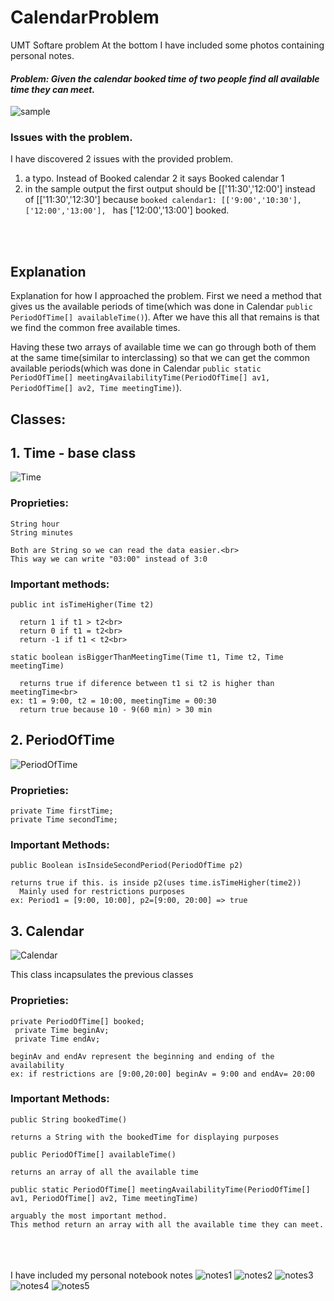 # CalendarProblem
UMT Softare problem
At the bottom I have included some photos containing personal notes.
#### *_Problem: Given the calendar booked time of two people find all available time they can meet._*
![sample](https://user-images.githubusercontent.com/44347749/78875638-e1113980-7a56-11ea-86fd-5b850ff0cfa7.PNG)<br>

### Issues  with the problem.
I have discovered 2 issues with the provided problem.
1. a typo. Instead of Booked calendar 2 it says Booked calendar 1 
2. in the sample output the first output should be [['11:30','12:00'] instead of [['11:30','12:30'] because `booked calendar1: [['9:00','10:30'], ['12:00','13:00'], ` has ['12:00','13:00'] booked.

<br><br>
## Explanation
Explanation for how I approached the problem.
First we need a method that gives us the available periods of time(which was done in Calendar `public PeriodOfTime[] availableTime()`). After we have this all that remains is that we find the common free available times.

Having these two arrays of available time we can go through both of them at the same time(similar to interclassing) so that we can get the common available periods(which was done in Calendar `public static PeriodOfTime[] meetingAvailabilityTime(PeriodOfTime[] av1, PeriodOfTime[] av2, Time meetingTime)`).
 
## Classes:
  ## 1. Time - base class
  ![Time](https://user-images.githubusercontent.com/44347749/78871761-df447780-7a50-11ea-9b73-a21fc4d68173.PNG) 
  ### Proprieties: 
  `String hour`<br>
  `String minutes `<br>
  
    Both are String so we can read the data easier.<br>
    This way we can write "03:00" instead of 3:0
   
  ### Important methods:
   
  `public int isTimeHigher(Time t2)`<br>
      
      return 1 if t1 > t2<br>
      return 0 if t1 = t2<br>
      return -1 if t1 < t2<br>
  `static boolean isBiggerThanMeetingTime(Time t1, Time t2, Time meetingTime)`<br>
      
      returns true if diference between t1 si t2 is higher than meetingTime<br>
    ex: t1 = 9:00, t2 = 10:00, meetingTime = 00:30
      return true because 10 - 9(60 min) > 30 min
   
   
  ## 2. PeriodOfTime
  ![PeriodOfTime](https://user-images.githubusercontent.com/44347749/78873403-7d394180-7a53-11ea-98af-a455787790ca.PNG)
    
  ### Proprieties: 
  `private Time firstTime;`<br>
  `private Time secondTime;`<br>
  ### Important Methods:
  `public Boolean isInsideSecondPeriod(PeriodOfTime p2)`
    
    returns true if this. is inside p2(uses time.isTimeHigher(time2))
      Mainly used for restrictions purposes
    ex: Period1 = [9:00, 10:00], p2=[9:00, 20:00] => true
  
  ## 3. Calendar
  ![Calendar](https://user-images.githubusercontent.com/44347749/78873670-e4ef8c80-7a53-11ea-8518-3e441bed5500.PNG)
  
  This class incapsulates the previous classes
  ### Proprieties: 
   `private PeriodOfTime[] booked;`<br>
   ` private Time beginAv;`<br>
   ` private Time endAv;`<br>
   
    beginAv and endAv represent the beginning and ending of the availability
    ex: if restrictions are [9:00,20:00] beginAv = 9:00 and endAv= 20:00
  ### Important Methods:
  `public String bookedTime()`
    
    returns a String with the bookedTime for displaying purposes
    
  `public PeriodOfTime[] availableTime()`
  
    returns an array of all the available time
    
  `public static PeriodOfTime[] meetingAvailabilityTime(PeriodOfTime[] av1, PeriodOfTime[] av2, Time meetingTime)`
  
    arguably the most important method.
    This method return an array with all the available time they can meet.
  
  
  
  
  
<br><br><br>I have included my personal notebook notes
![notes1](https://user-images.githubusercontent.com/44347749/78874645-609e0900-7a55-11ea-873b-8d68c03ecab7.jpeg)
![notes2](https://user-images.githubusercontent.com/44347749/78874649-61369f80-7a55-11ea-96c3-2286b3f65b3f.jpeg)
![notes3](https://user-images.githubusercontent.com/44347749/78874650-61369f80-7a55-11ea-8c73-f4e11e7e7199.jpeg)
![notes4](https://user-images.githubusercontent.com/44347749/78874651-61cf3600-7a55-11ea-967d-a620ca270711.jpeg)
![notes5](https://user-images.githubusercontent.com/44347749/78874652-61cf3600-7a55-11ea-9af6-90804b39facd.jpeg)
